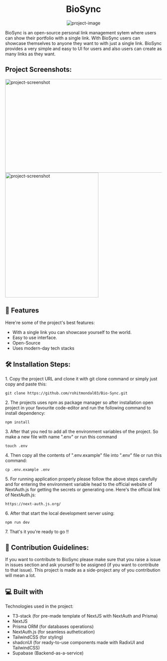 <h1 align="center" id="title">BioSync</h1>

<p align="center"><img src="https://bio-sync.vercel.app/twitter-image.png?492d8ce7053c4e93" alt="project-image"></p>

<p id="description">BioSync is an open-source personal link management sytem where users can show their portfolio with a single link. With BioSync users can showcase themselves to anyone they want to with just a single link. BioSync provides a very simple and easy to UI for users and also users can create as many links as they want.</p>

<h2>Project Screenshots:</h2>

<img src="https://bio-sync.vercel.app/twitter-image.png?492d8ce7053c4e93" alt="project-screenshot" width="600" height="300/">

<img src="https://socialify.git.ci/rohitmondal03/Bio-Sync/image?language=1&amp;name=1&amp;owner=1&amp;stargazers=1&amp;theme=Light" alt="project-screenshot" width="300" height="400/">

  
  
<h2>🧐 Features</h2>

Here're some of the project's best features:

*   With a single link you can showcase yourself to the world.
*   Easy to use interface.
*   Open-Source
*   Uses modern-day tech stacks

<h2>🛠️ Installation Steps:</h2>

<p>1. Copy the project URL and clone it with git clone command or simply just copy and paste this:</p>

```
git clone https://github.com/rohitmondal03/Bio-Sync.git
```

<p>2. The projects uses npm as package manager so after installation open project in your favourite code-editor and run the following command to install dependency:</p>

```
npm install
```

<p>3. After that you ned to add all the environment variables of the project. So make a new file with name ".env" or run this command</p>

```
touch .env
```

<p>4. Then copy all the contents of ".env.example" file into ".env" file or run this command:</p>

```
cp .env.example .env 
```

<p>5. For running application properly please follow the above steps carefully and for entering the environment variable head to the official website of NextAuth.js for getting the secrets or generating one. Here's the official link of NextAuth.js:</p>

```
https://next-auth.js.org/
```

<p>6. After that start the local development server using:</p>

```
npm run dev
```

<p>7. That's it you're ready to go !!</p>

<h2>🍰 Contribution Guidelines:</h2>

If you want to contribute to BioSync please make sure that you raise a issue in issues section and ask yourself to be assigned (if you want to contribute to that issue). This project is made as a side-project any of you contribution will mean a lot.

  
  
<h2>💻 Built with</h2>

Technologies used in the project:

*   T3-stack (for pre-made template of NextJS with NextAuth and Prisma)
*   NextJS
*   Prisma ORM (for databases operations)
*   NextAuth.js (for seamless authetication)
*   TailwindCSS (for styling)
*   shadcnUI (for ready-to-use components made with RadixUI and TailwindCSS)
*   Supabase (Backend-as-a-service)
